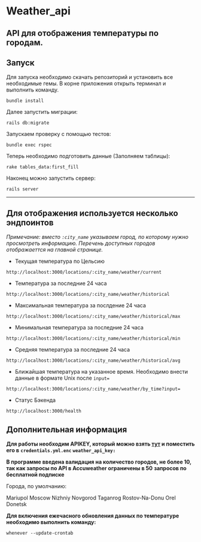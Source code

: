 # Weather_api

## API для отображения температуры по городам.

## Запуск

Для запуска необходимо скачать репозиторий и установить все необходимые гемы.
В корне приложения открыть терминал и выполнить команду.

```
bundle install
```

Далее запустить миграции:

```
rails db:migrate
```

Запускаем проверку с помощью тестов:

```
bundle exec rspec
```

Теперь необходимо подготовить данные (Заполняем таблицы):

```
rake tables_data:first_fill
```

Наконец можно запустить сервер:

```
rails server
```

---

## Для отображения используется несколько эндпоинтов

_Примечание: вместо `:city_name` указываем город, по которому нужно просмотреть информацию. Перечень доступных городов_ _отображаеттся на главной странице._

- Текущая температура по Цельсию

```
http://localhost:3000/locations/:city_name/weather/current
```

- Температура за последние 24 часа

```
http://localhost:3000/locations/:city_name/weather/historical
```

- Максимальная температура за послдение 24 часа

```
http://localhost:3000/locations/:city_name/weather/historical/max
```

- Минимальная температура за последние 24 часа

```
http://localhost:3000/locations/:city_name/weather/historical/min
```

- Средняя температура за последние 24 часа

```
http://localhost:3000/locations/:city_name/weather/historical/avg
```

- Ближайшая температура на указанное время. Необходимо внести данные в формате Unix после `input=`

```
http://localhost:3000/locations/:city_name/weather/by_time?input=
```

- Статус Бэкенда

```
http://localhost:3000/health
```

## Дополнительная информация

**Для работы необходим APIKEY, который можно взять [тут](https://developer.accuweather.com/) и поместить его в**
**`credentials.yml.enc` `weather_api_key:`**

**В программе введена валидация на количество городов, не более 10, так как запросы по API в Accuweather ограничены в 50**
**запросов по бесплатной подписке**

Города, по умолчанию:

Mariupol
Moscow
Nizhniy Novgorod
Taganrog
Rostov-Na-Donu
Orel
Donetsk

**Для включения ежечасного обновления данных по температуре необходимо выполнить команду:**

```
whenever --update-crontab
```
